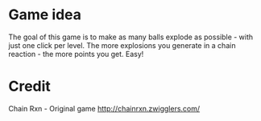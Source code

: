 # Game idea

The goal of this game is to make as many balls explode as possible - with just one click per level. The more explosions you generate in a chain reaction - the more points you get. Easy!

<!-- Running the game locally
Browsers like Google Chrome does not allow local files to load ajax requests. Because of this you need to either upload the game to a web server or disable this security permission.

In Google Chrome you can do this by adding --allow-file-access-from-files to the command args for Chrome. -->

# Credit

Chain Rxn - Original game
http://chainrxn.zwigglers.com/

